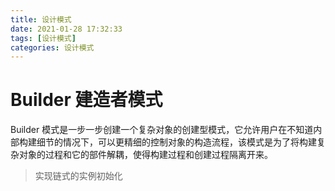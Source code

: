 ```yaml
---
title: 设计模式
date: 2021-01-28 17:32:33
tags: [设计模式]
categories: 设计模式
---
```



# Builder 建造者模式


Builder 模式是一步一步创建一个复杂对象的创建型模式，它允许用户在不知道内部构建细节的情况下，可以更精细的控制对象的构造流程，该模式是为了将构建复杂对象的过程和它的部件解耦，使得构建过程和创建过程隔离开来。

<!--more-->

> 实现链式的实例初始化
